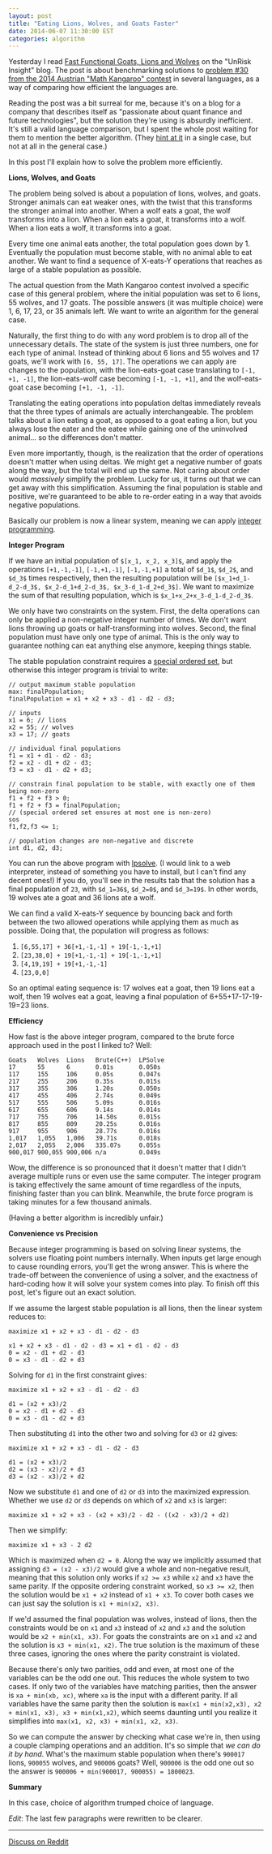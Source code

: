 ```yaml
---
layout: post
title: "Eating Lions, Wolves, and Goats Faster"
date: 2014-06-07 11:30:00 EST
categories: algorithm
---
```


Yesterday I read [Fast Functional Goats, Lions and Wolves](http://unriskinsight.blogspot.com/2014/06/fast-functional-goats-lions-and-wolves.html) on the "UnRisk Insight" blog. The post is about benchmarking solutions to [problem #30 from the 2014 Austrian "Math Kangaroo" contest](http://www.kaenguru.at/uploads/media/2014_Student_EN.pdf) in several languages, as a way of comparing how efficient the languages are.

Reading the post was a bit surreal for me, because it's on a blog for a company that describes itself as "passionate about quant finance and future technologies", but the solution they're using is absurdly inefficient. It's still a valid language comparison, but I spent the whole post waiting for them to mention the better algorithm. (They [hint at it](http://unriskinsight.blogspot.co.at/2014/04/three-ways-to-solve-goats-wolves-and.html) in a single case, but not at all in the general case.)

In this post I'll explain how to solve the problem more efficiently.

**Lions, Wolves, and Goats**

The problem being solved is about a population of lions, wolves, and goats. Stronger animals can eat weaker ones, with the twist that this transforms the stronger animal into another. When a wolf eats a goat, the wolf transforms into a lion. When a lion eats a goat, it transforms into a wolf. When a lion eats a wolf, it transforms into a goat.

Every time one animal eats another, the total population goes down by 1. Eventually the population must become stable, with no animal able to eat another. We want to find a sequence of X-eats-Y operations that reaches as large of a stable population as possible.

The actual question from the Math Kangaroo contest involved a specific case of this general problem, where the initial population was set to 6 lions, 55 wolves, and 17 goats. The possible answers (it was multiple choice) were 1, 6, 17, 23, or 35 animals left. We want to write an algorithm for the general case.

Naturally, the first thing to do with any word problem is to drop all of the unnecessary details. The state of the system is just three numbers, one for each type of animal. Instead of thinking about 6 lions and 55 wolves and 17 goats, we'll work with `[6, 55, 17]`. The operations we can apply are changes to the population, with the lion-eats-goat case translating to `[-1, +1, -1]`, the lion-eats-wolf case becoming `[-1, -1, +1]`, and the wolf-eats-goat case becoming `[+1, -1, -1]`.

Translating the eating operations into population deltas immediately reveals that the three types of animals are actually interchangeable. The problem talks about a lion eating a goat, as opposed to a goat eating a lion, but you always lose the eater and the eatee while gaining one of the uninvolved animal... so the differences don't matter.

Even more importantly, though, is the realization that the order of operations doesn't matter when using deltas. We might get a negative number of goats along the way, but the total will end up the same. Not caring about order would *massively* simplify the problem. Lucky for us, it turns out that we can get away with this simplification. Assuming the final population is stable and positive, we're guaranteed to be able to re-order eating in a way that avoids negative populations.

Basically our problem is now a linear system, meaning we can apply [integer programming](https://en.wikipedia.org/wiki/Integer_programming).

**Integer Program**

If we have an initial population of `$[x_1, x_2, x_3]$`, and apply the operations `[+1,-1,-1]`, `[-1,+1,-1]`, `[-1,-1,+1]` a total of `$d_1$`, `$d_2$`, and `$d_3$` times respectively, then the resulting population will be `[$x_1+d_1-d_2-d_3$, $x_2-d_1+d_2-d_3$, $x_3-d_1-d_2+d_3$]`. We want to maximize the sum of that resulting population, which is `$x_1+x_2+x_3-d_1-d_2-d_3$`.

We only have two constraints on the system. First, the delta operations can only be applied a non-negative integer number of times. We don't want lions throwing up goats or half-transforming into wolves. Second, the final population must have only one type of animal. This is the only way to guarantee nothing can eat anything else anymore, keeping things stable.

The stable population constraint requires a [special ordered set](https://en.wikipedia.org/wiki/Special_ordered_set), but otherwise this integer program is trivial to write:

```
// output maximum stable population
max: finalPopulation;
finalPopulation = x1 + x2 + x3 - d1 - d2 - d3;

// inputs
x1 = 6; // lions
x2 = 55; // wolves
x3 = 17; // goats

// individual final populations
f1 = x1 + d1 - d2 - d3;
f2 = x2 - d1 + d2 - d3;
f3 = x3 - d1 - d2 + d3;

// constrain final population to be stable, with exactly one of them being non-zero
f1 + f2 + f3 > 0;
f1 + f2 + f3 = finalPopulation;
// (special ordered set ensures at most one is non-zero)
sos
f1,f2,f3 <= 1;

// population changes are non-negative and discrete
int d1, d2, d3;
```

You can run the above program with [lpsolve](http://sourceforge.net/projects/lpsolve/). (I would link to a web interpreter, instead of something you have to install, but I can't find any decent ones!) If you do, you'll see in the results tab that the solution has a final population of `23`, with `$d_1=36$`, `$d_2=0$`, and `$d_3=19$`. In other words, 19 wolves ate a goat and 36 lions ate a wolf.

We can find a valid X-eats-Y sequence by bouncing back and forth between the two allowed operations while applying them as much as possible. Doing that, the population will progress as follows:

1. `[6,55,17] + 36[+1,-1,-1] + 19[-1,-1,+1]`
2. `[23,38,0] + 19[+1,-1,-1] + 19[-1,-1,+1]`
3. `[4,19,19] + 19[+1,-1,-1]`
4. `[23,0,0]`

So an optimal eating sequence is: 17 wolves eat a goat, then 19 lions eat a wolf, then 19 wolves eat a goat, leaving a final population of 6+55+17-17-19-19=23 lions.

**Efficiency**

How fast is the above integer program, compared to the brute force approach used in the post I linked to? Well:

```
Goats   Wolves  Lions   Brute(C++)  LPSolve
17      55      6       0.01s       0.050s
117     155     106     0.05s       0.047s
217     255     206     0.35s       0.015s
317     355     306     1.20s       0.050s
417     455     406     2.74s       0.049s
517     555     506     5.09s       0.016s
617     655     606     9.14s       0.014s
717     755     706     14.50s      0.015s
817     855     809     20.25s      0.016s
917     955     906     28.77s      0.016s
1,017   1,055   1,006   39.71s      0.018s
2,017   2,055   2,006   335.07s     0.055s
900,017 900,055 900,006 n/a         0.049s
```

Wow, the difference is so pronounced that it doesn't matter that I didn't average multiple runs or even use the same computer. The integer program is taking effectively the same amount of time regardless of the inputs, finishing faster than you can blink. Meanwhile, the brute force program is taking minutes for a few thousand animals.

(Having a better algorithm is incredibly unfair.)

**Convenience vs Precision**

Because integer programming is based on solving linear systems, the solvers use floating point numbers internally. When inputs get large enough to cause rounding errors, you'll get the wrong answer. This is where the trade-off between the convenience of using a solver, and the exactness of hard-coding how it will solve your system comes into play. To finish off this post, let's figure out an exact solution.

If we assume the largest stable population is all lions, then the linear system reduces to:

```
maximize x1 + x2 + x3 - d1 - d2 - d3

x1 + x2 + x3 - d1 - d2 - d3 = x1 + d1 - d2 - d3
0 = x2 - d1 + d2 - d3
0 = x3 - d1 - d2 + d3
```

Solving for `d1` in the first constraint gives:

```
maximize x1 + x2 + x3 - d1 - d2 - d3

d1 = (x2 + x3)/2
0 = x2 - d1 + d2 - d3
0 = x3 - d1 - d2 + d3
```

Then substituting `d1` into the other two and solving for `d3` or `d2` gives:

```
maximize x1 + x2 + x3 - d1 - d2 - d3

d1 = (x2 + x3)/2
d2 = (x3 - x2)/2 + d3
d3 = (x2 - x3)/2 + d2
```

Now we substitute `d1` and one of `d2` or `d3` into the maximized expression. Whether we use `d2` or `d3` depends on which of `x2` and `x3` is larger:

```
maximize x1 + x2 + x3 - (x2 + x3)/2 - d2 - ((x2 - x3)/2 + d2)
```

Then we simplify:

```
maximize x1 + x3 - 2 d2
```

Which is maximized when `d2 = 0`. Along the way we implicitly assumed that assigning `d3 = (x2 - x3)/2` would give a whole and non-negative result, meaning that this solution only works if `x2 >= x3` while `x2` and `x3` have the same parity. If the opposite ordering constraint worked, so `x3 >= x2`, then the solution would be `x1 + x2` instead of `x1 + x3`. To cover both cases we can just say the solution is `x1 + min(x2, x3)`.

If we'd assumed the final population was wolves, instead of lions, then the constraints would be on `x1` and `x3` instead of `x2` and `x3` and the solution would be `x2 + min(x1, x3)`. For goats the constraints are on `x1` and `x2` and the solution is `x3 + min(x1, x2)`. The true solution is the maximum of these three cases, ignoring the ones where the parity constraint is violated.

Because there's only two parities, odd and even, at most one of the variables can be the odd one out. This reduces the whole system to two cases. If only two of the variables have matching parities, then the answer is `xa + min(xb, xc)`, where `xa` is the input with a different parity. If all variables have the same parity then the solution is `max(x1 + min(x2,x3), x2 + min(x1, x3), x3 + min(x1,x2)`, which seems daunting until you realize it simplifies into `max(x1, x2, x3) + min(x1, x2, x3)`.

So we can compute the answer by checking what case we're in, then using a couple clamping operations and an addition. It's so simple that *we can do it by hand*. What's the maximum stable population when there's `900017` lions, `900055` wolves, and `900006` goats? Well, `900006` is the odd one out so the answer is `900006 + min(900017, 900055) = 1800023`.

**Summary**

In this case, choice of algorithm trumped choice of language.

*Edit*: The last few paragraphs were rewritten to be clearer.

---

[Discuss on Reddit](http://www.reddit.com/r/programming/comments/27jbii/eating_lions_wolves_and_goats_faster/)
